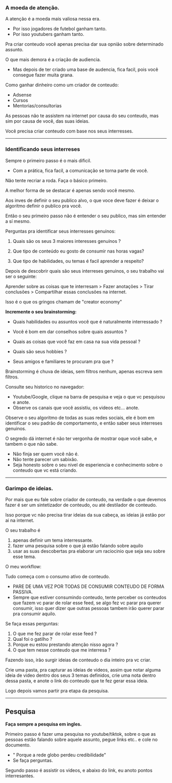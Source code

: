 ### A moeda de atenção.

A atenção é a moeda mais valiosa nessa era.
- Por isso jogadores de futebol ganham tanto.
- Por isso youtubers ganham tanto. 

Pra criar conteudo você apenas precisa dar sua opnião sobre determinado assunto. 

O que mais demora é a criação de audiencia.
- Mas depois de ter criado uma base de audencia, fica facil, pois você consegue fazer muita grana.

Como ganhar dinheiro como um criador de conteudo: 
- Adsense
- Cursos
- Mentorias/consultorias

As pessoas não te assistem na internet por causa do seu conteudo, mas sim por causa de você, das suas ideias. 

Você precisa criar conteudo com base nos seus interresses. 

-----
### Identificando seus interreses

Sempre o primeiro passo é o mais dificil. 
- Com a prática, fica facil, a comunicação se torna parte de você. 

Não tente recriar a roda. Faça o básico primeiro. 

A melhor forma de se destacar é apenas sendo você mesmo.

Aos inves de definir o seu publico alvo, o que voce deve fazer é deixar o algoritmo definir o publico pra você. 

Então o seu primeiro passo não é entender o seu publico, mas sim entender a sí mesmo. 

Perguntas pra identificar seus interresses genuinos: 

1. Quais são os seus 3 maiores interesses genuínos ? 
    
2. Que tipo de conteúdo eu gosto de consumir nas horas vagas? 
    
3. Que tipo de habilidades, ou temas é facil aprender a respeito?
    

Depois de descobrir quais são seus interreses genuinos, o seu trabalho vai ser o seguinte: 

Aprender sobre as coisas que te interresam > Fazer anotações > Tirar conclusões > Compartilhar essas conclusões na internet. 

Isso é o que os gringos chamam de "creator economy" 

**Incremente o seu brainstorming:** 

- Quais habilidades ou assuntos você que é naturalmente interressado ? 
    
- Você é bom em dar conselhos sobre quais assuntos ? 
    
- Quais as coisas que você faz em casa na sua vida pessoal ? 
    
- Quais são seus hobbies ? 
    
- Seus amigos e familiares te procuram pra que ?
    

Brainstorming é chuva de ideias, sem filtros nenhum, apenas escreva sem filtros. 

Consulte seu historico no navegador: 
- Youtube/Google, clique na barra de pesquisa e veja o que vc pesquisou e anote. 
- Observe os canais que você assistiu, os videos etc... anote.

Observe o seu algoritmo de todas as suas redes sociais, ele é bom em identificar o seu padrão de comportamento, e então saber seus interreses genuinos.

O segredo dá internet é não ter vergonha de mostrar oque você sabe, e tambem o que não sabe. 
- Não finja ser quem você não é. 
- Não tente parecer um sabixão.
- Seja honesto sobre o seu nivel de esperiencia e conhecimento sobre o conteudo que vc está criando. 

-----

### Garimpo de ideias.

Por mais que eu fale sobre criador de conteudo, na verdade o que devemos fazer é ser um sintetizador de conteudo, ou até destilador de conteudo. 

Isso porque vc não precisa tirar ideias da sua cabeça, as ideias já estão por ai na internet. 

O seu trabalho é 
 1. apenas definir um tema interressante.
 2. fazer uma pesquisa sobre o que já estão falando sobre aquilo 
 3. usar as suas descobertas pra elaborar um raciocinio que seja seu sobre esse tema. 

O meu workflow: 

Tudo começa com o consumo ativo de conteudo. 
- PARE DE UMA VEZ POR TODAS DE CONSUMIR CONTEUDO DE FORMA PASSIVA.
- Sempre que estiver consumindo conteudo, tente perceber os conteudos que fazem vc parar de rolar esse feed, se algo fez vc parar pra querer consumir, isso quer dizer que outras pessoas tambem irão querer parar pra consumir aquilo. 

Se faça essas perguntas: 

1. O que me fez parar de rolar esse feed ? 
2. Qual foi o gatilho ? 
3. Porque eu estou prestando atenção nisso agora ? 
4. O que tem nesse conteudo que me interresa ? 

Fazendo isso, irão surgir ideias de conteudo o dia inteiro pra vc criar. 

Crie uma pasta, pra capturar as ideias de videos, assim que notar alguma ideia de video dentro dos seus 3 temas definidos, crie uma nota dentro dessa pasta, e anote o link do conteudo que te fez gerar essa ideia.

Logo depois vamos partir pra etapa da pesquisa.

-------

## Pesquisa 

**Faça sempre a pesquisa em ingles.**

Primeiro passo é fazer uma pesquisa no youtube/tiktok, sobre o que as pessoas estão falando sobre aquele assunto, pegue links etc.. e cole no documento.
- " Porque a rede globo perdeu credibilidade"
- Se faça perguntas.

Segundo passo é assistir os videos, e abaixo do link, eu anoto pontos interresantes. 